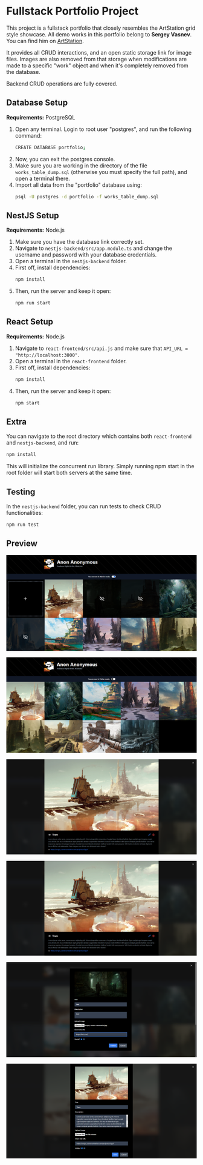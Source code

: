 # Fullstack Portfolio Project

This project is a fullstack portfolio that closely resembles the ArtStation grid style showcase. All demo works in this portfolio belong to **Sergey Vasnev**. You can find him on [ArtStation](https://sergey_vasnev.artstation.com/).

It provides all CRUD interactions, and an open static storage link for image files. Images are also removed from that storage when modifications are made to a specific "work" object and when it's completely removed from the database.

Backend CRUD operations are fully covered.

## Database Setup

**Requirements:** PostgreSQL

1. Open any terminal. Login to root user "postgres", and run the following command:
    ```sh
    CREATE DATABASE portfolio;
    ```
2. Now, you can exit the postgres console.
3. Make sure you are working in the directory of the file `works_table_dump.sql` (otherwise you must specify the full path), and open a terminal there.
4. Import all data from the "portfolio" database using:
    ```sh
    psql -U postgres -d portfolio -f works_table_dump.sql
    ```

## NestJS Setup

**Requirements:** Node.js

1. Make sure you have the database link correctly set.
2. Navigate to `nestjs-backend/src/app.module.ts` and change the username and password with your database credentials.
3. Open a terminal in the `nestjs-backend` folder.
4. First off, install dependencies:
    ```sh
    npm install
    ```
5. Then, run the server and keep it open:
    ```sh
    npm run start
    ```

## React Setup

**Requirements:** Node.js

1. Navigate to `react-frontend/src/api.js` and make sure that `API_URL = "http://localhost:3000"`.
2. Open a terminal in the `react-frontend` folder.
3. First off, install dependencies:
    ```sh
    npm install
    ```
4. Then, run the server and keep it open:
    ```sh
    npm start
    ```

## Extra

You can navigate to the root directory which contains both `react-frontend` and `nestjs-backend`, and run:
```sh
npm install
```
This will initialize the concurrent run library. Simply running npm start in the root folder will start both servers at the same time.

## Testing

In the `nestjs-backend` folder, you can run tests to check CRUD functionalities:
```sh
npm run test
```

## Preview
![Admin View](https://github.com/RaduCot/fullstack-portfolio/blob/master/git/home_admin.png)

![Visitor View](https://github.com/RaduCot/fullstack-portfolio/blob/master/git/home_visitor.png)

![Work Details](https://github.com/RaduCot/fullstack-portfolio/blob/master/git/work_details.png)

![Work Details](https://github.com/RaduCot/fullstack-portfolio/blob/master/git/work_details.png)

![Work Add](https://github.com/RaduCot/fullstack-portfolio/blob/master/git/work_add.png)

![Work Edit](https://github.com/RaduCot/fullstack-portfolio/blob/master/git/work_edit.png)
